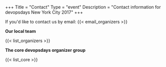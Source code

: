 +++
Title = "Contact"
Type = "event"
Description = "Contact information for devopsdays New York City 2017"
+++

If you'd like to contact us by email: {{< email_organizers >}}

**Our local team**

{{< list_organizers >}}

**The core devopsdays organizer group**

{{< list_core >}}
